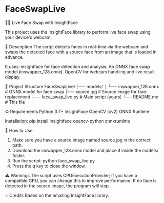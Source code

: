 # FaceSwapLive
🧑‍🔬 Live Face Swap with InsightFace

This project uses the InsightFace library to perform live face swap using your device's webcam.

📸 Description
The script detects faces in real-time via the webcam and swaps the detected face with a source face from an image that is loaded in advance.

It uses:
insightface for face detection and analysis.
An ONNX face swap model (inswapper_128.onnx).
OpenCV for webcam handling and live result display.

📁 Project Structure
FaceSwapLive/
├── models/
│   └── inswapper_128.onnx        # ONNX model for face swap
├── source.jpg                    # Source image for face replacement
├── face_swap_live.py             # Main script (yours)
└── README.md                     # This file

⚙️ Requirements
Python 3.7+
InsightFace
OpenCV (cv2)
ONNX Runtime

Installation:
pip install insightface opencv-python onnxruntime

🚀 How to Use
1. Make sure you have a source image named source.jpg in the correct path.
2. Download the inswapper_128.onnx model and place it inside the models/ folder.
3. Run the script:
python face_swap_live.py
4. Press the q key to close the window.

⚠️ Warnings
The script uses CPUExecutionProvider; if you have a compatible GPU, you can change this to improve performance.
If no face is detected in the source image, the program will stop.

💡 Credits
Based on the amazing InsightFace library.
